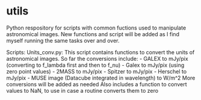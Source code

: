 # utils
Python respository for scripts with common fuctions used to manipulate astronomical images. New functions and script will be added as I find myself running the same tasks over and over. 

Scripts:
  Units_conv.py: 
    This script contains functions to convert the units of astronomical images. So far the conversions include:
      - GALEX to mJy/pix (converting to f_lambda first and then to f_nu)
      - Galex to mJy/pix (using zero point values)
      - 2MASS to mJy/pix
      - Spitzer to mJy/pix
      - Herschel to mJy/pix
      - MUSE image (Datacube integrated in wavelength) to W/m^2
    More conversions will be added as needed
    Also includes a function to convert values to NaN, to use in case a routine converts them to zero 
